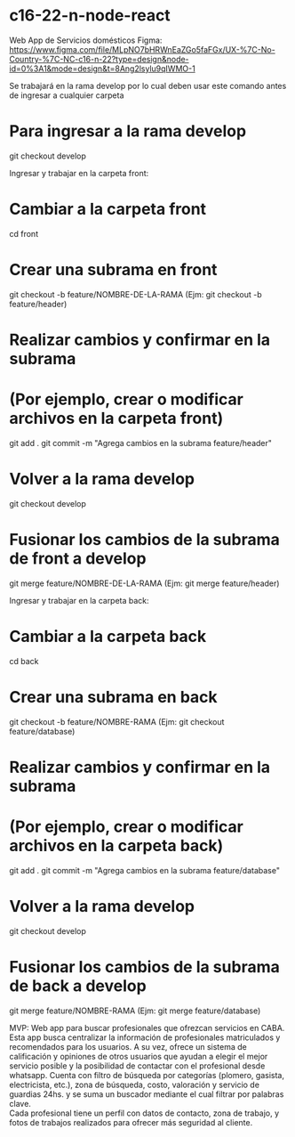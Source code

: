 # c16-22-n-node-react
Web App de Servicios domésticos
Figma: https://www.figma.com/file/MLpNO7bHRWnEaZGo5faFGx/UX-%7C-No-Country-%7C-NC-c16-n-22?type=design&node-id=0%3A1&mode=design&t=8Ang2lsylu9qIWMO-1

Se trabajará en la rama develop por lo cual deben usar este comando antes de ingresar a cualquier carpeta

# Para ingresar a la rama develop
git checkout develop

Ingresar y trabajar en la carpeta front:

# Cambiar a la carpeta front
cd front

# Crear una subrama en front
git checkout -b feature/NOMBRE-DE-LA-RAMA (Ejm: git checkout -b feature/header)

# Realizar cambios y confirmar en la subrama
# (Por ejemplo, crear o modificar archivos en la carpeta front)
git add .
git commit -m "Agrega cambios en la subrama feature/header"

# Volver a la rama develop
git checkout develop

# Fusionar los cambios de la subrama de front a develop
git merge feature/NOMBRE-DE-LA-RAMA (Ejm: git merge feature/header)


Ingresar y trabajar en la carpeta back:

# Cambiar a la carpeta back
cd back

# Crear una subrama en back
git checkout -b feature/NOMBRE-RAMA (Ejm: git checkout feature/database)

# Realizar cambios y confirmar en la subrama
# (Por ejemplo, crear o modificar archivos en la carpeta back)
git add .
git commit -m "Agrega cambios en la subrama feature/database"

# Volver a la rama develop
git checkout develop

# Fusionar los cambios de la subrama de back a develop
git merge feature/NOMBRE-RAMA (Ejm: git merge feature/database)

MVP: Web app para buscar profesionales que ofrezcan servicios en CABA. Esta app busca centralizar la información de profesionales matriculados y recomendados para los usuarios. 
A su vez, ofrece un sistema de calificación y opiniones de otros usuarios que ayudan a elegir el mejor servicio posible y la posibilidad de contactar con el profesional desde whatsapp. 
Cuenta con filtro de búsqueda por categorías (plomero, gasista, electricista, etc.), zona de búsqueda, costo, valoración y servicio de guardias 24hs. y se suma un buscador mediante el cual filtrar por palabras clave.  
Cada profesional tiene un perfil con datos de contacto, zona de trabajo, y fotos de trabajos realizados para ofrecer más seguridad al cliente.

